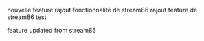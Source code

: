 
nouvelle feature
rajout fonctionnalité de stream86
rajout feature de stream86
test

feature updated from stream86
